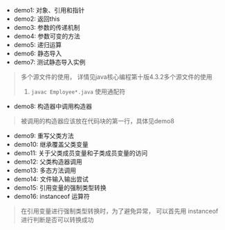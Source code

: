 
* demo1: 对象、引用和指针
* demo2: 返回this
* demo3: 参数的传递机制
* demo4: 参数可变的方法
* demo5: 递归运算
* demo6: 静态导入
* demo7: 测试静态导入实例
> 多个源文件的使用， 详情见java核心编程第十版4.3.2多个源文件的使用
> 1. `javac Employee*.java` 使用通配符
* demo8: 构造器中调用构造器
> 被调用的构造器应该放在代码块的第一行，具体见demo8
* demo9: 重写父类方法
* demo10: 继承覆盖父类变量
* demo11: 关于父类成员变量和子类成员变量的访问
* demo12: 父类构造器调用
* demo13: 多态方法调用
* demo14: 文件输入输出尝试
* demo15: 引用变量的强制类型转换
* demo16: instanceof 运算符
> 在引用变量进行强制类型转换时，为了避免异常， 可以首先用 instanceof 进行判断是否可以转换成功